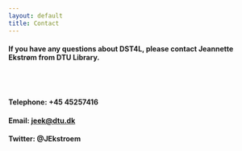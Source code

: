 ```yaml
---
layout: default
title: Contact
---
```


#### If you have any questions about DST4L, please contact Jeannette Ekstrøm from DTU Library.
<br>
<br>

#### Telephone: +45 45257416 <br />
#### Email: <a href="mailto:jeek@dtu.dk">jeek@dtu.dk</a> <br />
#### Twitter: @JEkstroem <br />




<br>
<br>
<br>
<br>
<br>
<br>
<br>
<br>
<br>
<br>
<br>
<br>
<br>
<br>
